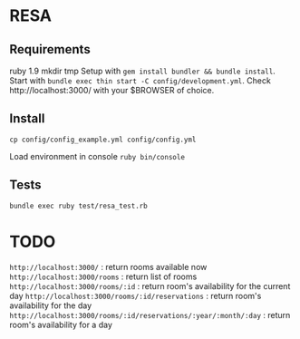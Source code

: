 RESA
====

Requirements
------------

ruby 1.9
mkdir tmp
Setup with `gem install bundler && bundle install`.
Start with `bundle exec thin start -C config/development.yml`.
Check http://localhost:3000/ with your $BROWSER of choice.


Install
-------

`cp config/config_example.yml config/config.yml`

Load environment in console
`ruby bin/console`

Tests
-----

`bundle exec ruby test/resa_test.rb`

TODO
====
`http://localhost:3000/` 																					: return rooms available now
`http://localhost:3000/rooms` 																		: return list of rooms
`http://localhost:3000/rooms/:id` 																: return room's availability for the current day
`http://localhost:3000/rooms/:id/reservations` 										: return room's availability for the day
`http://localhost:3000/rooms/:id/reservations/:year/:month/:day`	: return room's availability for a day

